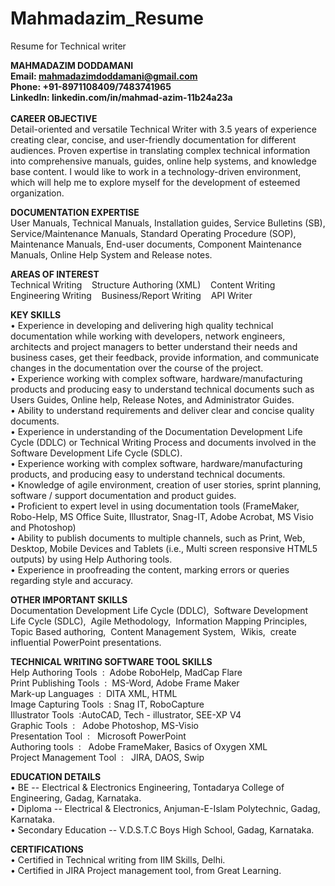 # Mahmadazim_Resume
Resume for Technical writer


**MAHMADAZIM DODDAMANI<br>
Email: mahmadazimdoddamani@gmail.com<br>
Phone: +91-8971108409/7483741965<br>
LinkedIn: linkedin.com/in/mahmad-azim-11b24a23a**<br>
<br>
**CAREER OBJECTIVE**
<br>
Detail-oriented and versatile Technical Writer with 3.5 years of experience creating clear, concise, and user-friendly documentation for different audiences. Proven expertise in translating complex technical information into comprehensive manuals, guides, online help systems, and knowledge base content. I would like to work in a technology-driven environment, which will help me to explore myself for the development of esteemed organization.

**DOCUMENTATION EXPERTISE**<br>
User Manuals, Technical Manuals, Installation guides, Service Bulletins (SB), Service/Maintenance Manuals, Standard Operating Procedure (SOP), Maintenance Manuals, End-user documents, Component Maintenance Manuals, Online Help System and Release notes.

**AREAS OF INTEREST**	<br>
Technical Writing			&nbsp;&nbsp; Structure Authoring (XML)	&nbsp;&nbsp;	Content Writing<br>
Engineering Writing	&nbsp;&nbsp;	Business/Report Writing	&nbsp;&nbsp;	API Writer

**KEY SKILLS**<br>
•	Experience in developing and delivering high quality technical documentation while working with developers, network engineers, architects and project managers to better understand their needs and business cases, get their feedback, provide    information, and communicate changes in the documentation over the course of the project.<br>
•	Experience working with complex software, hardware/manufacturing products and producing easy to understand technical documents such as Users Guides, Online help, Release Notes, and Administrator Guides.<br>
•	Ability to understand requirements and deliver clear and concise quality documents. <br>
•	Experience in understanding of the Documentation Development Life Cycle (DDLC) or Technical Writing Process and documents involved in the Software Development Life Cycle (SDLC). <br>
•	Experience working with complex software, hardware/manufacturing products, and producing easy to understand technical documents.<br>
•	Knowledge of agile environment, creation of user stories, sprint planning, software / support documentation and product guides.<br>
•	Proficient to expert level in using documentation tools (FrameMaker, Robo-Help, MS Office Suite, Illustrator, Snag-IT, Adobe Acrobat, MS Visio and Photoshop)<br>
•	Ability to publish documents to multiple channels, such as Print, Web, Desktop, Mobile Devices and Tablets (i.e., Multi screen responsive HTML5 outputs) by using Help Authoring tools.<br>
•	Experience in proofreading the content, marking errors or queries regarding style and accuracy.<br>

**OTHER IMPORTANT SKILLS**<br>
Documentation Development Life Cycle (DDLC), &nbsp;Software Development Life Cycle (SDLC),&nbsp; Agile Methodology,&nbsp; Information Mapping Principles,&nbsp; Topic Based authoring, &nbsp;Content Management System,&nbsp; Wikis,&nbsp; create influential PowerPoint presentations.

**TECHNICAL WRITING SOFTWARE TOOL SKILLS**<br>
Help Authoring Tools&nbsp;&nbsp;:&nbsp;&nbsp;Adobe RoboHelp, MadCap Flare<br>
Print Publishing Tools&nbsp;&nbsp;:&nbsp;&nbsp;MS-Word, Adobe Frame Maker<br>
Mark-up Languages&nbsp;&nbsp;:&nbsp;&nbsp;DITA XML, HTML<br>
Image Capturing Tools&nbsp;&nbsp;:   Snag IT, RoboCapture<br>
Illustrator Tools&nbsp;&nbsp;:AutoCAD, Tech - illustrator, SEE-XP V4<br>
Graphic Tools&nbsp;&nbsp;:&nbsp;&nbsp;   Adobe Photoshop, MS-Visio<br>
Presentation Tool&nbsp;&nbsp;:&nbsp;&nbsp;   Microsoft PowerPoint<br>
Authoring tools&nbsp;&nbsp;:&nbsp;&nbsp;  Adobe FrameMaker, Basics of Oxygen XML<br>
Project Management Tool&nbsp;&nbsp;:&nbsp;&nbsp;  JIRA, DAOS, Swip<br>

**EDUCATION DETAILS**<br>
•	BE -- Electrical & Electronics Engineering, Tontadarya College of Engineering, Gadag, Karnataka.<br>
•	Diploma -- Electrical & Electronics, Anjuman-E-Islam Polytechnic, Gadag, Karnataka.<br>
•	Secondary Education -- V.D.S.T.C Boys High School, Gadag, Karnataka.<br>

**CERTIFICATIONS**<br>
•	Certified in Technical writing from IIM Skills, Delhi.<br>
•	Certified in JIRA Project management tool, from Great Learning.<br>



